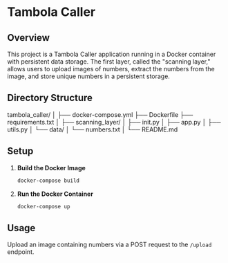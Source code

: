 # Tambola Caller

## Overview

This project is a Tambola Caller application running in a Docker container with persistent data storage. The first layer, called the "scanning layer," allows users to upload images of numbers, extract the numbers from the image, and store unique numbers in a persistent storage.

## Directory Structure

tambola_caller/
│
├── docker-compose.yml
├── Dockerfile
├── requirements.txt
│
├── scanning_layer/
│ ├── init.py
│ ├── app.py
│ ├── utils.py
│ └── data/
│ └── numbers.txt
│
└── README.md


## Setup

1. **Build the Docker Image**

    ```bash
    docker-compose build
    ```

2. **Run the Docker Container**

    ```bash
    docker-compose up
    ```

## Usage

Upload an image containing numbers via a POST request to the `/upload` endpoint.
